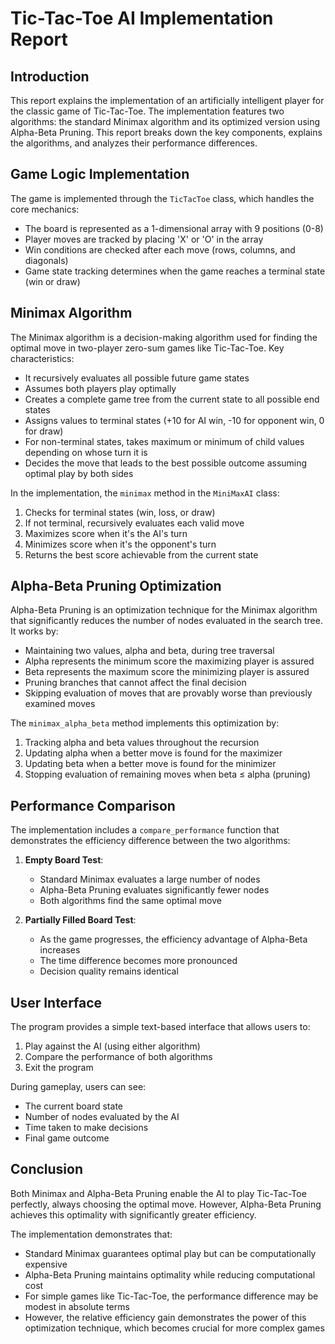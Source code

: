 # Tic-Tac-Toe AI Implementation Report

## Introduction

This report explains the implementation of an artificially intelligent player for the classic game of Tic-Tac-Toe. The implementation features two algorithms: the standard Minimax algorithm and its optimized version using Alpha-Beta Pruning. This report breaks down the key components, explains the algorithms, and analyzes their performance differences.

## Game Logic Implementation

The game is implemented through the `TicTacToe` class, which handles the core mechanics:

- The board is represented as a 1-dimensional array with 9 positions (0-8)
- Player moves are tracked by placing 'X' or 'O' in the array
- Win conditions are checked after each move (rows, columns, and diagonals)
- Game state tracking determines when the game reaches a terminal state (win or draw)

## Minimax Algorithm

The Minimax algorithm is a decision-making algorithm used for finding the optimal move in two-player zero-sum games like Tic-Tac-Toe. Key characteristics:

- It recursively evaluates all possible future game states
- Assumes both players play optimally
- Creates a complete game tree from the current state to all possible end states
- Assigns values to terminal states (+10 for AI win, -10 for opponent win, 0 for draw)
- For non-terminal states, takes maximum or minimum of child values depending on whose turn it is
- Decides the move that leads to the best possible outcome assuming optimal play by both sides

In the implementation, the `minimax` method in the `MiniMaxAI` class:
1. Checks for terminal states (win, loss, or draw)
2. If not terminal, recursively evaluates each valid move
3. Maximizes score when it's the AI's turn
4. Minimizes score when it's the opponent's turn
5. Returns the best score achievable from the current state

## Alpha-Beta Pruning Optimization

Alpha-Beta Pruning is an optimization technique for the Minimax algorithm that significantly reduces the number of nodes evaluated in the search tree. It works by:

- Maintaining two values, alpha and beta, during tree traversal
- Alpha represents the minimum score the maximizing player is assured
- Beta represents the maximum score the minimizing player is assured
- Pruning branches that cannot affect the final decision
- Skipping evaluation of moves that are provably worse than previously examined moves

The `minimax_alpha_beta` method implements this optimization by:
1. Tracking alpha and beta values throughout the recursion
2. Updating alpha when a better move is found for the maximizer
3. Updating beta when a better move is found for the minimizer
4. Stopping evaluation of remaining moves when beta ≤ alpha (pruning)

## Performance Comparison

The implementation includes a `compare_performance` function that demonstrates the efficiency difference between the two algorithms:

1. **Empty Board Test**:
   - Standard Minimax evaluates a large number of nodes
   - Alpha-Beta Pruning evaluates significantly fewer nodes
   - Both algorithms find the same optimal move

2. **Partially Filled Board Test**:
   - As the game progresses, the efficiency advantage of Alpha-Beta increases
   - The time difference becomes more pronounced
   - Decision quality remains identical

## User Interface

The program provides a simple text-based interface that allows users to:
1. Play against the AI (using either algorithm)
2. Compare the performance of both algorithms
3. Exit the program

During gameplay, users can see:
- The current board state
- Number of nodes evaluated by the AI
- Time taken to make decisions
- Final game outcome

## Conclusion

Both Minimax and Alpha-Beta Pruning enable the AI to play Tic-Tac-Toe perfectly, always choosing the optimal move. However, Alpha-Beta Pruning achieves this optimality with significantly greater efficiency.

The implementation demonstrates that:
- Standard Minimax guarantees optimal play but can be computationally expensive
- Alpha-Beta Pruning maintains optimality while reducing computational cost
- For simple games like Tic-Tac-Toe, the performance difference may be modest in absolute terms
- However, the relative efficiency gain demonstrates the power of this optimization technique, which becomes crucial for more complex games